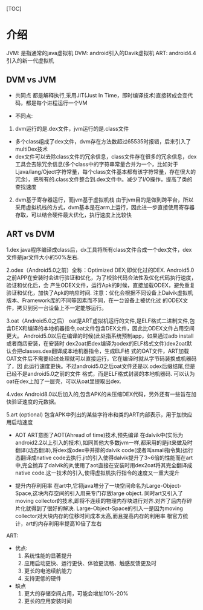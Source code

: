 [TOC]
# 介绍
JVM: 是指通常的java虚拟机
DVM: android引入的Davik虚拟机
ART: android4.4引入的新一代虚拟机

## DVM vs JVM
- 共同点
  都是解释执行,采用JIT(Just In Time，即时编译技术)直接转成会变代码，都是每个进程运行一个VM

- 不同点:
1. dvm运行的是.dex文件，jvm运行的是.class文件
  - 多个class组成了dex文件，dvm存在方法数超过65535时报错，后来引入了multiDex技术
  - dex文件可以去除class文件的冗余信息，class文件存在很多的冗余信息，dex工具会去除冗余信息(多个class中的字符串常量合并为一个，比如对于Ljava/lang/Oject字符常量，每个class文件基本都有该字符常量，存在很大的冗余)，把所有的.class文件整合到.dex文件中。减少了I/O操作，提高了类的查找速度
2. dvm基于寄存器运行，而jvm基于虚拟机栈
  由于jvm目的是做到跨平台，所以采用虚拟机栈的方式，dvm基本是在arm上运行，因此进一步直接使用寄存器存取，可以结合硬件最大优化，执行速度上比较快


## ART vs DVM
1.dex
java程序编译成class后，dx工具将所有class文件合成一个dex文件，dex文件是jar文件大小的50%左右.

2.odex（Android5.0之前）全称：Optimized DEX;即优化过的DEX.
Android5.0之前APP在安装时会进行验证和优化，为了校验代码合法性及优化代码执行速度，验证和优化后，会
产生ODEX文件，运行Apk的时候，直接加载ODEX，避免重复验证和优化，加快了Apk的响应时间.
 注意：优化会根据不同设备上Dalvik虚拟机版本、Framework库的不同等因素而不同，在一台设备上被优化过
的ODEX文件，拷贝到另一台设备上不一定能够运行。

3.oat（Android5.0之后）
 oat是ART虚拟机运行的文件,是ELF格式二进制文件,包含DEX和编译的本地机器指令,oat文件包含DEX文件，因此比ODEX文件占用空间更大。
 Android5.0以后在编译的时候(此处指系统预制app，如果通过adb install或者商店安装，在安装时
dex2oat把dex编译为odex的ELF格式文件)dex2oat默认会把classes.dex翻译成本地机器指令，生成ELF格
式的OAT文件，ART加载OAT文件后不需要经过处理就可以直接运行，它在编译时就从字节码装换成机器码了，因
此运行速度更快。不过android5.0之后oat文件还是以.odex后缀结尾,但是已经不是android5.0之前的文件
格式，而是ELF格式封装的本地机器码.
 可以认为oat在dex上加了一层壳，可以从oat里提取出dex.

4.vdex
Android8.0以后加入的,包含APK的未压缩DEX代码，另外还有一些旨在加快验证速度的元数据。

5.art (optional)
包含APK中列出的某些字符串和类的ART内部表示，用于加快应用启动速度

- AOT
ART意图了AOT(Ahread of time)技术,预先编译
在dalvik中(实际为android2.2以上引入的技术),如同其他大多数jvm一样,都采用的是jit来做及时翻译(动态翻译),将dex或odex中并排的dalvik code(或者叫smali指令集)运行态翻译成native code去执行.jit的引入使得dalvik提升了3~6倍的性能而在art中,完全抛弃了dalvik的jit,使用了aot直接在安装时用dex2oat将其完全翻译成native code.这一技术的引入,使得虚拟机执行指令的速度又一重大提升

- 提升内存利用率
在art中,它将java堆分了一块空间命名为Large-Object-Space,这块内存空间的引入用来专门存放large object.
同时art又引入了moving collector的技术,即将不连续的物理内存块进行对齐.对齐了后内存碎片化就得到了很好的解决.
Large-Object-Space的引入一是因为moving collector对大块内存的位移时间成本太高,而且提高内存的利用率
根官方统计，art的内存利用率提高10倍了左右

ART:
- 优点:
  1. 系统性能的显著提升
  2. 应用启动更快、运行更快、体验更流畅、触感反馈更及时
  3. 更长的电池续航能力
  4. 支持更低的硬件
- 缺点
  1. 更大的存储空间占用，可能会增加10%-20%
  2. 更长的应用安装时间


